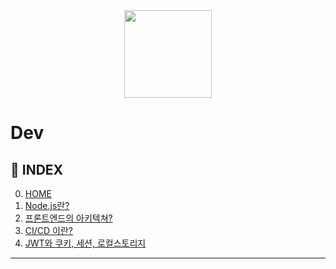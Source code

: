 <div align="center">
<img src="https://user-images.githubusercontent.com/90181028/207797947-1dae92e8-e2b0-4613-bcd2-4d3c6b1664c5.png" width="140px" />
</div>

# Dev

## 📑 INDEX

0. [HOME](../README.md)
1. [Node.js란?](./nodejs.md)
2. [프론트엔드의 아키텍쳐?](./architecture.md)
3. [CI/CD 이란?](./ci-cd.md)
4. [JWT와 쿠키, 세션, 로컬스토리지](./jwt.md)

---
